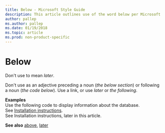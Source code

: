 ```yaml
---
title: Below - Microsoft Style Guide
description: This article outlines use of the word below per Microsoft style guidelines.
author: pallep
ms.author: pallep
ms.date: 01/19/2018
ms.topic: article
ms.prod: non-product-specific
---
```


# Below

Don't use to mean *later*. 

Don't use as an adjective preceding a noun (*the below section*) or following a noun (*the code below*). Use a link, or use *later* or *the* *following*. 

**Examples**  
Use the following code to display information about the database.   
See [Installation instructions](https://example.com/).  
See Installation instructions, later in this article.  

**See also** [above](~/a-z-word-list-term-collections/a/above.md), [later](~/a-z-word-list-term-collections/l/later.md)
